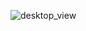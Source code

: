 ![desktop_view](https://user-images.githubusercontent.com/35236178/132093497-b13fa796-6561-45cd-884c-67481f854cbb.png)
